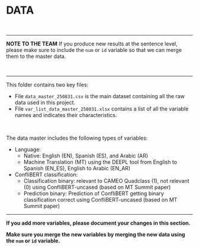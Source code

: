 # DATA

<br>

---

**NOTE TO THE TEAM** If you produce new results at the sentence level, please make sure to include the `num` or `id` variable so that we can merge them to the master data. 

<br>

---
This folder contains two key files:

* File `data_master_250831.csv` is the main dataset containing all the raw data used in this project.
* File `var_list_data_master_250831.xlsx` contains a list of all the variable names and indicates their characteristics.

<br>

The data master includes the following types of variables:

* Language:
   * Native: English (EN), Spanish (ES), and Arabic (AR)
   * Machine Translation (MT) using the DEEPL tool from English to Spanish (EN_ES), English to Arabic (EN_AR)
* ConfliBERT classification:
   * Classification binary: relevant to CAMEO Quadclass (1), not relevant (0) using ConfliBERT-uncased (based on MT Summit paper)
   * Prediction binary: Prediction of ConfliBERT getting binary classification correct using ConfliBERT-uncased (based on MT Summit paper)
   

---

**If you add more variables, please document your changes in this section.**

**Make sure you merge the new variables by merging the new data using the  `num` or `id` variable.**




